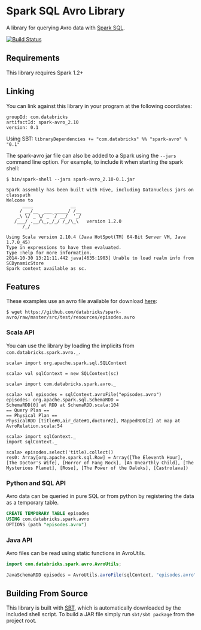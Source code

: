 # Spark SQL Avro Library

A library for querying Avro data with [Spark SQL](http://spark.apache.org/docs/latest/sql-programming-guide.html).

[![Build Status](https://travis-ci.org/databricks/spark-avro.svg?branch=master)](https://travis-ci.org/databricks/spark-avro)

## Requirements

This library requires Spark 1.2+

## Linking
You can link against this library in your program at the following coordiates:

```
groupId: com.databricks
artifactId: spark-avro_2.10
version: 0.1
```

Using SBT: `libraryDependencies += "com.databricks" %% "spark-avro" % "0.1"`

<!---
TODO: Add a link to download the JAR directly for e.g. adding to the Spark shell
--->

The spark-avro jar file can also be added to a Spark using the `--jars` command line option.  For example, to include it when starting the spark shell:

```
$ bin/spark-shell --jars spark-avro_2.10-0.1.jar

Spark assembly has been built with Hive, including Datanucleus jars on classpath
Welcome to
      ____              __
     / __/__  ___ _____/ /__
    _\ \/ _ \/ _ `/ __/  '_/
   /___/ .__/\_,_/_/ /_/\_\   version 1.2.0
      /_/

Using Scala version 2.10.4 (Java HotSpot(TM) 64-Bit Server VM, Java 1.7.0_45)
Type in expressions to have them evaluated.
Type :help for more information.
2014-10-30 13:21:11.442 java[4635:1903] Unable to load realm info from SCDynamicStore
Spark context available as sc.
```

## Features
These examples use an avro file available for download [here](https://github.com/databricks/spark-avro/raw/master/src/test/resources/episodes.avro):

```
$ wget https://github.com/databricks/spark-avro/raw/master/src/test/resources/episodes.avro
```

### Scala API

You can use the library by loading the implicits from `com.databricks.spark.avro._`.

```
scala> import org.apache.spark.sql.SQLContext

scala> val sqlContext = new SQLContext(sc)

scala> import com.databricks.spark.avro._

scala> val episodes = sqlContext.avroFile("episodes.avro")
episodes: org.apache.spark.sql.SchemaRDD = 
SchemaRDD[0] at RDD at SchemaRDD.scala:104
== Query Plan ==
== Physical Plan ==
PhysicalRDD [title#0,air_date#1,doctor#2], MappedRDD[2] at map at AvroRelation.scala:54

scala> import sqlContext._
import sqlContext._

scala> episodes.select('title).collect()
res0: Array[org.apache.spark.sql.Row] = Array([The Eleventh Hour], [The Doctor's Wife], [Horror of Fang Rock], [An Unearthly Child], [The Mysterious Planet], [Rose], [The Power of the Daleks], [Castrolava])
```

### Python and SQL API
Avro data can be queried in pure SQL or from python by registering the data as a temporary table.

```sql
CREATE TEMPORARY TABLE episodes
USING com.databricks.spark.avro
OPTIONS (path "episodes.avro")
```

### Java API
Avro files can be read using static functions in AvroUtils.

```java
import com.databricks.spark.avro.AvroUtils;

JavaSchemaRDD episodes = AvroUtils.avroFile(sqlContext, "episodes.avro");
```

## Building From Source
This library is built with [SBT](http://www.scala-sbt.org/0.13/docs/Command-Line-Reference.html), which is automatically downloaded by the included shell script.  To build a JAR file simply run `sbt/sbt package` from the project root.

